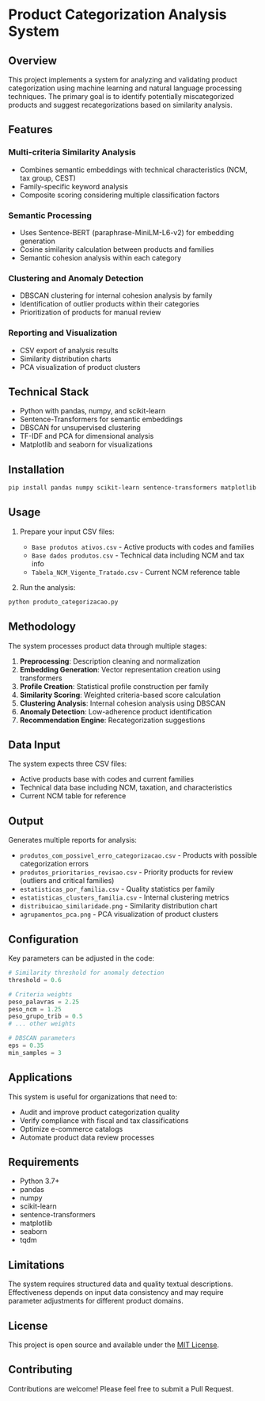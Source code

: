 # Product Categorization Analysis System

## Overview

This project implements a system for analyzing and validating product categorization using machine learning and natural language processing techniques. The primary goal is to identify potentially miscategorized products and suggest recategorizations based on similarity analysis.

## Features

### Multi-criteria Similarity Analysis
- Combines semantic embeddings with technical characteristics (NCM, tax group, CEST)
- Family-specific keyword analysis
- Composite scoring considering multiple classification factors

### Semantic Processing
- Uses Sentence-BERT (paraphrase-MiniLM-L6-v2) for embedding generation
- Cosine similarity calculation between products and families
- Semantic cohesion analysis within each category

### Clustering and Anomaly Detection
- DBSCAN clustering for internal cohesion analysis by family
- Identification of outlier products within their categories
- Prioritization of products for manual review

### Reporting and Visualization
- CSV export of analysis results
- Similarity distribution charts
- PCA visualization of product clusters

## Technical Stack

- Python with pandas, numpy, and scikit-learn
- Sentence-Transformers for semantic embeddings
- DBSCAN for unsupervised clustering
- TF-IDF and PCA for dimensional analysis
- Matplotlib and seaborn for visualizations

## Installation

```bash
pip install pandas numpy scikit-learn sentence-transformers matplotlib seaborn tqdm
```

## Usage

1. Prepare your input CSV files:
   - `Base produtos ativos.csv` - Active products with codes and families
   - `Base dados produtos.csv` - Technical data including NCM and tax info
   - `Tabela_NCM_Vigente_Tratado.csv` - Current NCM reference table

2. Run the analysis:
```bash
python produto_categorizacao.py
```

## Methodology

The system processes product data through multiple stages:

1. **Preprocessing**: Description cleaning and normalization
2. **Embedding Generation**: Vector representation creation using transformers
3. **Profile Creation**: Statistical profile construction per family
4. **Similarity Scoring**: Weighted criteria-based score calculation
5. **Clustering Analysis**: Internal cohesion analysis using DBSCAN
6. **Anomaly Detection**: Low-adherence product identification
7. **Recommendation Engine**: Recategorization suggestions

## Data Input

The system expects three CSV files:
- Active products base with codes and current families
- Technical data base including NCM, taxation, and characteristics
- Current NCM table for reference

## Output

Generates multiple reports for analysis:
- `produtos_com_possivel_erro_categorizacao.csv` - Products with possible categorization errors
- `produtos_prioritarios_revisao.csv` - Priority products for review (outliers and critical families)
- `estatisticas_por_familia.csv` - Quality statistics per family
- `estatisticas_clusters_familia.csv` - Internal clustering metrics
- `distribuicao_similaridade.png` - Similarity distribution chart
- `agrupamentos_pca.png` - PCA visualization of product clusters

## Configuration

Key parameters can be adjusted in the code:

```python
# Similarity threshold for anomaly detection
threshold = 0.6

# Criteria weights
peso_palavras = 2.25
peso_ncm = 1.25
peso_grupo_trib = 0.5
# ... other weights

# DBSCAN parameters
eps = 0.35
min_samples = 3
```

## Applications

This system is useful for organizations that need to:
- Audit and improve product categorization quality
- Verify compliance with fiscal and tax classifications
- Optimize e-commerce catalogs
- Automate product data review processes

## Requirements

- Python 3.7+
- pandas
- numpy
- scikit-learn
- sentence-transformers
- matplotlib
- seaborn
- tqdm

## Limitations

The system requires structured data and quality textual descriptions. Effectiveness depends on input data consistency and may require parameter adjustments for different product domains.

## License

This project is open source and available under the [MIT License](LICENSE).

## Contributing

Contributions are welcome! Please feel free to submit a Pull Request.
